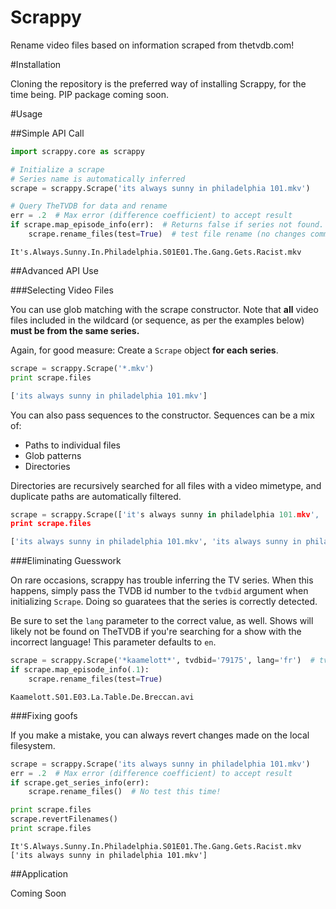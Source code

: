 Scrappy
=======

Rename video files based on information scraped from thetvdb.com!

#Installation

Cloning the repository is the preferred way of installing Scrappy, for the time being.  PIP package coming soon.

#Usage

##Simple API Call

```Python
import scrappy.core as scrappy

# Initialize a scrape
# Series name is automatically inferred
scrape = scrappy.Scrape('its always sunny in philadelphia 101.mkv')

# Query TheTVDB for data and rename
err = .2  # Max error (difference coefficient) to accept result
if scrape.map_episode_info(err):  # Returns false if series not found.  Try increasing err.
    scrape.rename_files(test=True)  # test file rename (no changes committed when test == True)
```

```
It's.Always.Sunny.In.Philadelphia.S01E01.The.Gang.Gets.Racist.mkv
```

##Advanced API Use

###Selecting Video Files

You can use glob matching with the scrape constructor.  Note that **all** video files included in the wildcard (or sequence, as per the examples below) **must be from the same series.**

Again, for good measure:  Create a `Scrape` object **for each series**.

```python
scrape = scrappy.Scrape('*.mkv')
print scrape.files
```

```python
['its always sunny in philadelphia 101.mkv']
```

You can also pass sequences to the constructor.  Sequences can be a mix of:

- Paths to individual files
- Glob patterns
- Directories

Directories are recursively searched for all files with a video mimetype, and duplicate paths are automatically filtered.

```python
scrape = scrappy.Scrape(['it's always sunny in philadelphia 101.mkv', '*.avi'])
print scrape.files
```

```python
['its always sunny in philadelphia 101.mkv', 'its always sunny in philadelphia 102.avi']
```

###Eliminating Guesswork

On rare occasions, scrappy has trouble inferring the TV series.  When this happens, simply pass the TVDB id number to the `tvdbid` argument when initializing `Scrape`.
Doing so guaratees that the series is correctly detected.

Be sure to set the `lang` parameter to the correct value, as well.  Shows will likely not be found on TheTVDB if you're searching for a show with the incorrect language!  This parameter defaults to `en`.

```python
scrape = scrappy.Scrape('*kaamelott*', tvdbid='79175', lang='fr')  # tvdbid should be str
if scrape.map_episode_info(.1):
    scrape.rename_files(test=True)
```

```
Kaamelott.S01.E03.La.Table.De.Breccan.avi
```

###Fixing goofs

If you make a mistake, you can always revert changes made on the local filesystem.

```python
scrape = scrappy.Scrape('its always sunny in philadelphia 101.mkv')
err = .2  # Max error (difference coefficient) to accept result
if scrape.get_series_info(err):
    scrape.rename_files()  # No test this time!

print scrape.files
scrape.revertFilenames()
print scrape.files
```

```
It'S.Always.Sunny.In.Philadelphia.S01E01.The.Gang.Gets.Racist.mkv
['its always sunny in philadelphia 101.mkv']
```

##Application

Coming Soon